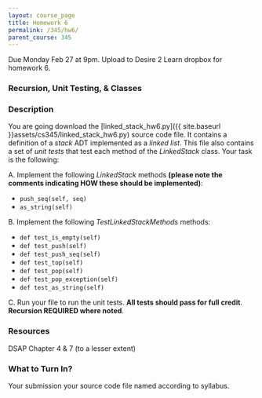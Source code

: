 ```yaml
---
layout: course_page
title: Homework 6
permalink: /345/hw6/
parent_course: 345
---
```


Due Monday Feb 27 at 9pm. Upload to Desire 2 Learn dropbox for homework 6.

### Recursion, Unit Testing, & Classes

### Description
You are going download the [linked_stack_hw6.py]({{ site.baseurl }}assets/cs345/linked_stack_hw6.py) source code file. It contains a definition of a *stack* ADT implemented as a *linked list*. This file also contains a set of *unit tests* that test each method of the *LinkedStack* class. Your task is the following:

A. Implement the following *LinkedStack* methods **(please note the comments indicating HOW these should be implemented)**:

- ```push_seq(self, seq)```
- ```as_string(self)```

B. Implement the following *TestLinkedStackMethods* methods:

- ```def test_is_empty(self)```
- ```def test_push(self)```
- ```def test_push_seq(self)```
- ```def test_top(self)```
- ```def test_pop(self)```
- ```def test_pop_exception(self)```
- ```def test_as_string(self)```

C. Run your file to run the unit tests. **All tests should pass for full credit**. **Recursion REQUIRED where noted**.

### Resources
DSAP Chapter 4 & 7 (to a lesser extent)

### What to Turn In?
Your submission your source code file named according to syllabus.






